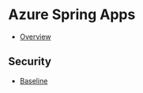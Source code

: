 # Azure Spring Apps
* [Overview](https://learn.microsoft.com/en-us/azure/spring-apps/overview)

## Security
* [Baseline](https://learn.microsoft.com/en-us/security/benchmark/azure/baselines/azure-spring-apps-security-baseline)